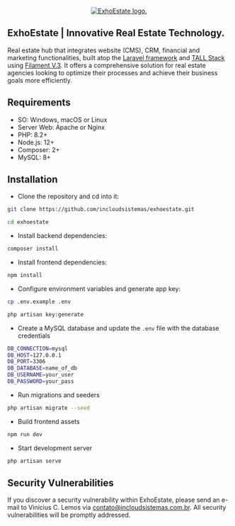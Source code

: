 <p align="center"><a href="https://exho.com.br" target="_blank"><img src="https://github.com/incloudsistemas/exhoestate/blob/main/public/images/i2c-logo-large.png" alt="ExhoEstate logo."></a></p>

## ExhoEstate | Innovative Real Estate Technology.

Real estate hub that integrates website (CMS), CRM, financial and marketing functionalities, built atop the <a href="https://laravel.com/" target="_blank">Laravel framework</a> and <a href="https://tallstack.dev/" target="_blank">TALL Stack</a> using <a href="https://filamentphp.com/" target="_blank">Filament V.3</a>. It offers a comprehensive solution for real estate agencies looking to optimize their processes and achieve their business goals more efficiently.

## Requirements

- SO: Windows, macOS or Linux
- Server Web: Apache or Nginx
- PHP: 8.2+
- Node.js: 12+
- Composer: 2+
- MySQL: 8+

## Installation

- Clone the repository and cd into it:

```bash
git clone https://github.com/incloudsistemas/exhoestate.git

cd exhoestate
```

- Install backend dependencies:

```bash
composer install
```

- Install frontend dependencies:

```bash
npm install
```

- Configure environment variables and generate app key:

```bash
cp .env.example .env

php artisan key:generate
```

- Create a MySQL database and update the `.env` file with the database credentials

```bash
DB_CONNECTION=mysql
DB_HOST=127.0.0.1
DB_PORT=3306
DB_DATABASE=name_of_db
DB_USERNAME=your_user
DB_PASSWORD=your_pass
```

- Run migrations and seeders

```bash
php artisan migrate --seed
```

- Build frontend assets

```bash
npm run dev
```

- Start development server

```bash
php artisan serve
```

## Security Vulnerabilities

If you discover a security vulnerability within ExhoEstate, please send an e-mail to Vinícius C. Lemos via [contato@incloudsistemas.com.br](mailto:contato@incloudsistemas.com.br). All security vulnerabilities will be promptly addressed.
